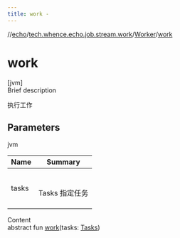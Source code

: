 ```yaml
---
title: work -
---
```

//[echo](../../index.md)/[tech.whence.echo.job.stream.work](../index.md)/[Worker](index.md)/[work](work.md)



# work  
[jvm]  
Brief description  


执行工作



## Parameters  
  
jvm  
  
|  Name|  Summary| 
|---|---|
| tasks| <br><br>Tasks 指定任务<br><br>
  
  
Content  
abstract fun [work](work.md)(tasks: [Tasks](../../tech.whence.echo.job.stream.task/-tasks/index.md))  



